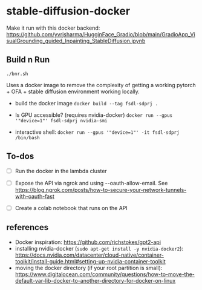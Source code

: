 # stable-diffusion-docker

Make it run with this docker backend: https://github.com/yvrjsharma/HugginFace_Gradio/blob/main/GradioApp_VisualGrounding_guided_Inpainting_StableDiffusion.ipynb



## Build n Run

`./bnr.sh`

Uses a docker image to remove the complexity of getting a working pytorch + OFA + stable diffusion environment working locally.

* build the docker image
`docker build --tag fsdl-sdprj .`

* Is GPU accessible? (requires nvidia-docker)
`docker run --gpus '"device=1"' fsdl-sdprj nvidia-smi`

* interactive shell: 
`docker run --gpus '"device=1"' -it fsdl-sdprj /bin/bash`


## To-dos
- [ ] Run the docker in the lambda cluster
- [ ] Expose the API via ngrok and using --oauth-allow-email. See https://blog.ngrok.com/posts/how-to-secure-your-network-tunnels-with-oauth-fast  
- [ ] Create a colab notebook that runs on the API


## references
* Docker inspiration: https://github.com/richstokes/gpt2-api
* installing nvidia-docker (`sudo apt-get install -y nvidia-docker2`): https://docs.nvidia.com/datacenter/cloud-native/container-toolkit/install-guide.html#setting-up-nvidia-container-toolkit
* moving the docker directory (if your root partition is small): https://www.digitalocean.com/community/questions/how-to-move-the-default-var-lib-docker-to-another-directory-for-docker-on-linux
